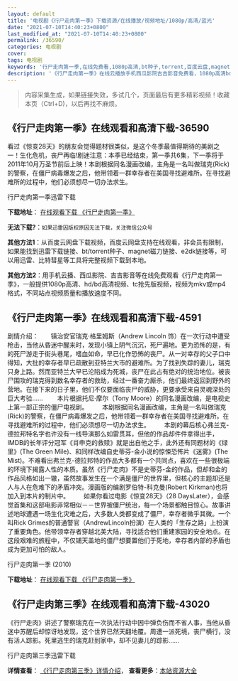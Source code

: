 ```yaml
---
layout: default
title: '电视剧《行尸走肉第一季》下载资源/在线播放/视频地址/1080p/高清/蓝光'
date: "2021-07-10T14:40:23+0800"
last_modified_at: "2021-07-10T14:40:23+0800"
permalink: /36590/
categories: 电视剧
cover:
tags: 电视剧
keywords: '行尸走肉第一季,在线免费看,1080p高清,bt种子,torrent,百度云盘,magnet,磁力链,迅雷下载资源'
description: '《行尸走肉第一季》在线云播放手机西瓜影院吉吉影音免费看，1080p高清bd/hd未删减完整版和tc抢先枪版，mkv/mp4格式，附带bt/torrent种子、magnet/磁力链、百度云盘、网盘资源迅雷下载链接'
---
```


>内容采集生成，如果链接失效，多试几个，页面最后有更多精彩视频！收藏本页（Ctrl+D)，以后再找不麻烦。


## 《行尸走肉第一季》在线观看和高清下载-36590

看过《惊变28天》的朋友会觉得题材很类似，是这个冬季最值得期待的美剧之一！生化危机，丧尸再临!剧迷注意：本季已经结束，第一季共6集，下一季将于2011年10月万圣节前后上映！本剧根据同名漫画改编，主角是一名叫做瑞克(Rick)的警察，在僵尸病毒爆发之后，他带领着一群幸存者在美国寻找避难所。在寻找避难所的过程中，他们必须想尽一切办法求生。


行尸走肉第一季迅雷下载

**下载地址**： [在线观看下载 《行尸走肉第一季》](https://www.993dy.com//vod-detail-id-8392.html) 


**无法下载?**：`如果迅雷因版权原因无法下载，关注微信公众号 `

**其他方法1**：从百度云网盘下载视频，百度云网盘支持在线观看，非会员有限制，如果能找到迅雷下载链接、bt/torrent种子、magnet磁力链接、e2dk链接等，可以用迅雷、比特彗星等工具将完整视频下载到本地。

**其他方法2**：用手机云播、西瓜影院、吉吉影音等在线免费观看《行尸走肉第一季》，一般提供1080p高清、hd/bd高清视频、tc抢先版视频，视频为mkv或mp4格式，不同站点视频质量和播放速度不同。


## 《行尸走肉第一季》在线观看和高清下载-4591

剧情介绍：　　镇治安官瑞克·格里姆斯（Andrew Lincoln 饰）在一次行动中遭受枪击，当他从昏迷中醒来时，发现小镇上阴气沉沉，死尸遍地。更为恐怖的是，有的死尸游走于街头巷尾，嗜血如命，早已化作恐怖的丧尸。从一对幸存的父子口中得知，大批的幸存者早已疏散到亚特兰大市的避难所。为了找到失踪的妻儿，瑞克只身上路。然而亚特兰大早已沦陷成为死城，丧尸在此占有绝对的统治地位。被丧尸围攻的瑞克得到数名幸存者的救助，经过一番奋力厮杀，他们最终返回到野外的营地。在接下来的日子里，他们不仅要面临丧尸的威胁，更要承受来自灵魂深处的巨大考验……  　　本片根据托尼·摩尔（Tony Moore）的同名漫画改编，是电视史上第一部正宗的僵尸电视剧。  　　本剧根据同名漫画改编，主角是一名叫做瑞克(Rick)的警察，在僵尸病毒爆发之后，他带领着一群幸存者在美国寻找避难所。在寻找避难所的过程中，他们必须想尽一切办法求生。  　　本剧的幕后核心弗兰克-德拉邦特名字也许没有一线导演那么如雷贯耳，但他的作品却件件拿得出手，IMDB的长年评分冠军《肖申克的救赎》就是出自他之手，此外还有同题材的《绿里》(The Green Mile)、和同样改编自史蒂芬-金小说的惊悚恐怖片《迷雾》(The Mist)。不难看出弗兰克-德拉邦特的作品大多都有一个共同点，喜欢在一些很极端的环境下揭露人性的本质。虽然《行尸走肉》不是史蒂芬-金的作品，但却和金的作品风格如出一辙，虽然故事发生在一个满是僵尸的世界里，但核心的主题却还是人与人在危难下的矛盾冲突。漫画版的编剧罗伯特-科克曼(Robert Kirkman)也将加入到本片的制片中。  　　如果你看过电影《惊变28天》（28 DaysLater），会感觉首集和这部电影非常相似－－世界被僵尸统治，每一个场景都触目惊心。故事讲述地球遭遇一场生化灾难之后，大多数人类都变成了僵尸，幸存者微乎其微。一个叫Rick Grimes的普通警官（AndrewLincoln扮演）在人类的「生存之路」上扮演了重要角色。他带领幸存者穿越北美大陆，寻找适合他们重建家园的安全地点。在这段艰难的旅程中，不仅铺天盖地的僵尸想要置他们于死地，幸存者内部的矛盾也成为更加可怕的敌人。


行尸走肉第一季 (2010)

**下载地址**： [在线观看下载 《行尸走肉第一季》](https://www.btbtdy.me/btdy/dy2669.html) 


## 《行尸走肉第三季》在线观看和高清下载-43020

《行尸走肉》讲述了警察瑞克在一次执法行动中因中弹负伤而不省人事，当他从昏迷中苏醒后却惊讶地发现，这个世界已然天翻地覆。周遭一派死境，丧尸横行，没有活人踪影。死里逃生的瑞克赶到家中，却不见妻儿的踪影……


行尸走肉第三季迅雷下载

**详情查看**： [《行尸走肉第三季》详情介绍](/movie/43020/)， **查看更多**：[本站资源大全](/movie/t/all/)

